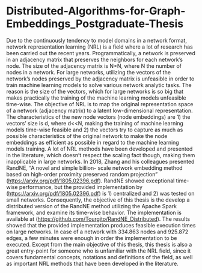 # Distributed-Algorithms-for-Graph-Embeddings_Postgraduate-Thesis

Due to the continuously tendency to model domains in a network format,
network representation learning (NRL) is a field where a lot of research has
been carried out the recent years. Programmatically, a network is preserved
in an adjacency matrix that preserves the neighbors for each network’s node.
The size of the adjacency matrix is N×N, where N the number of nodes
in a network. For large networks, utilizing the vectors of the network’s nodes
preserved by the adjacency matrix is unfeasible in order to train machine
learning models to solve various network analytic tasks. The reason is the
size of the vectors, which for large networks is so big that makes practically
the training of the machine learning models unfeasible time-wise. The
objective of NRL is to map the original representation space of a network
(adjacency matrix) to a latent low-dimensional representation. The characteristics
of the new node vectors (node embeddings) are 1) the vectors’ size is
d, where d<<N, making the training of machine learning models time-wise
feasible and 2) the vectors try to capture as much as possible characteristics
of the original network to make the node embeddings as efficient as possible
in regard to the machine learning models training. A lot of NRL methods
have been developed and presented in the literature, which doesn’t respect
the scaling fact though, making them inapplicable in large networks. In 2018,
Zhang and his colleagues presented RandNE, “A novel and simple billion-
scale network embedding method based on high-order proximity preserved
random projection” (https://arxiv.org/pdf/1805.02396.pdf). RandNE showed exceptional time-wise performance,
but the provided implementation by (https://arxiv.org/pdf/1805.02396.pdf) is 1) centralized and 2) was tested
on small networks. Consequently, the objective of this thesis is the develop a
distributed version of the RandNE method utilizing the Apache Spark framework,
and examine its time-wise behavior. The implementation is available at (https://github.com/Tourgito/RandNE_Distributed).
The results showed that the provided implementation produces feasible execution times on large networks. In case of a network
with 334.863 nodes and 925.872 edges, a few minutes were enough in order the
implementation to be executed. Except from the main objective of this thesis,
this thesis is also a great entry-point for someone who is unfamiliar with the
NRL field, since it covers fundamental concepts, notations and definitions of
the field, as well as important NRL methods that have been developed in the
literature.
